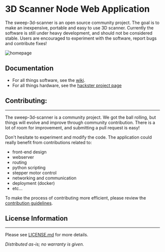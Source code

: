 # 3D Scanner Node Web Application 
The sweep-3d-scanner is an open source community project. The goal is to make an inexpensive, portable and easy to use 3D scanner. Currently the software is still under heavy development, and should not be considered stable. Users are encouraged to experiment with the software, report bugs and contribute fixes!

![homepage](https://s3.amazonaws.com/scanse/3D-Scanner/docs/imgs/webapp/homepage_1.PNG)

## Documentation
- For all things software, see the [wiki](https://github.com/scanse/sweep-3d-scanner/wiki).
- For all things hardware, see the [hackster project page](https://www.hackster.io/scanse/sweep-3d-scanner-035a5f)


## Contributing:
-------------------
The sweep-3d-scanner is a community project. We got the ball rolling, but things will evolve and improve through community contribution. There is a lot of room for improvement, and submitting a pull request is easy! 

Don't hesitate to experiment and modify the code. The application could really benefit from contributions related to:
- front-end design
- webserver
- routing
- python scripting
- stepper motor control
- networking and communication
- deployment (docker)
- etc...

To make the process of contributing more efficient, please review the [contribution guidelines](.github/CONTRIBUTING.md).


## License Information
-------------------

Please see [LICENSE.md](LICENSE.md) for more details.

*Distributed as-is; no warranty is given.*